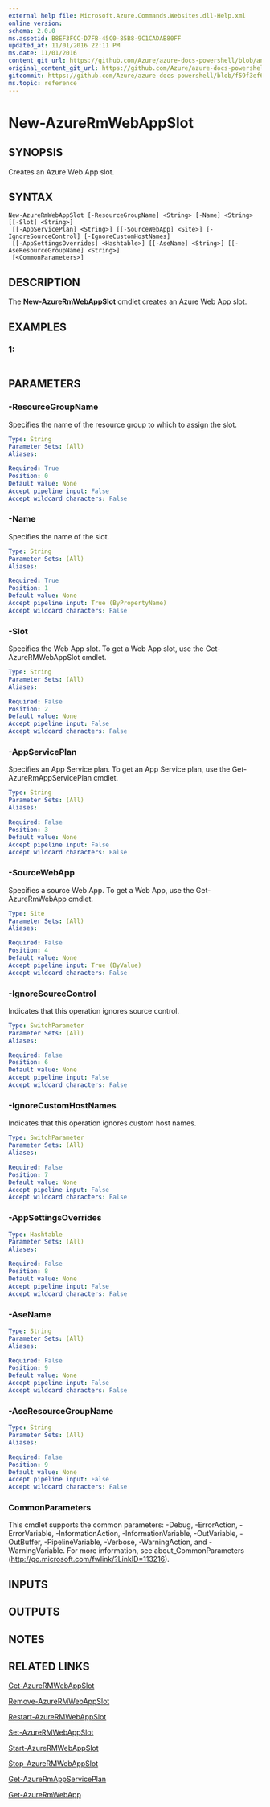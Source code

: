 ```yaml
---
external help file: Microsoft.Azure.Commands.Websites.dll-Help.xml
online version:
schema: 2.0.0
ms.assetid: B8EF3FCC-D7FB-45C0-85B8-9C1CADAB80FF
updated_at: 11/01/2016 22:11 PM
ms.date: 11/01/2016
content_git_url: https://github.com/Azure/azure-docs-powershell/blob/anne052617/azureps-cmdlets-docs/ResourceManager/AzureRM.Websites/v2.1.0/New-AzureRMWebAppSlot.md
original_content_git_url: https://github.com/Azure/azure-docs-powershell/blob/anne052617/azureps-cmdlets-docs/ResourceManager/AzureRM.Websites/v2.1.0/New-AzureRMWebAppSlot.md
gitcommit: https://github.com/Azure/azure-docs-powershell/blob/f59f3ef60bc592383812213e69fd77ba950759ed
ms.topic: reference
---
```


# New-AzureRmWebAppSlot

## SYNOPSIS
Creates an Azure Web App slot.

## SYNTAX

```
New-AzureRmWebAppSlot [-ResourceGroupName] <String> [-Name] <String> [[-Slot] <String>]
 [[-AppServicePlan] <String>] [[-SourceWebApp] <Site>] [-IgnoreSourceControl] [-IgnoreCustomHostNames]
 [[-AppSettingsOverrides] <Hashtable>] [[-AseName] <String>] [[-AseResourceGroupName] <String>]
 [<CommonParameters>]
```

## DESCRIPTION
The **New-AzureRmWebAppSlot** cmdlet creates an Azure Web App slot.

## EXAMPLES

### 1:
```

```

## PARAMETERS

### -ResourceGroupName
Specifies the name of the resource group to which to assign the slot.

```yaml
Type: String
Parameter Sets: (All)
Aliases: 

Required: True
Position: 0
Default value: None
Accept pipeline input: False
Accept wildcard characters: False
```

### -Name
Specifies the name of the slot.

```yaml
Type: String
Parameter Sets: (All)
Aliases: 

Required: True
Position: 1
Default value: None
Accept pipeline input: True (ByPropertyName)
Accept wildcard characters: False
```

### -Slot
Specifies the Web App slot.
To get a Web App slot, use the Get-AzureRMWebAppSlot cmdlet.

```yaml
Type: String
Parameter Sets: (All)
Aliases: 

Required: False
Position: 2
Default value: None
Accept pipeline input: False
Accept wildcard characters: False
```

### -AppServicePlan
Specifies an App Service plan.
To get an App Service plan, use the Get-AzureRmAppServicePlan cmdlet.

```yaml
Type: String
Parameter Sets: (All)
Aliases: 

Required: False
Position: 3
Default value: None
Accept pipeline input: False
Accept wildcard characters: False
```

### -SourceWebApp
Specifies a source Web App.
To get a Web App, use the Get-AzureRmWebApp cmdlet.

```yaml
Type: Site
Parameter Sets: (All)
Aliases: 

Required: False
Position: 4
Default value: None
Accept pipeline input: True (ByValue)
Accept wildcard characters: False
```

### -IgnoreSourceControl
Indicates that this operation ignores source control.

```yaml
Type: SwitchParameter
Parameter Sets: (All)
Aliases: 

Required: False
Position: 6
Default value: None
Accept pipeline input: False
Accept wildcard characters: False
```

### -IgnoreCustomHostNames
Indicates that this operation ignores custom host names.

```yaml
Type: SwitchParameter
Parameter Sets: (All)
Aliases: 

Required: False
Position: 7
Default value: None
Accept pipeline input: False
Accept wildcard characters: False
```

### -AppSettingsOverrides
```yaml
Type: Hashtable
Parameter Sets: (All)
Aliases: 

Required: False
Position: 8
Default value: None
Accept pipeline input: False
Accept wildcard characters: False
```

### -AseName
```yaml
Type: String
Parameter Sets: (All)
Aliases: 

Required: False
Position: 9
Default value: None
Accept pipeline input: False
Accept wildcard characters: False
```

### -AseResourceGroupName
```yaml
Type: String
Parameter Sets: (All)
Aliases: 

Required: False
Position: 9
Default value: None
Accept pipeline input: False
Accept wildcard characters: False
```

### CommonParameters
This cmdlet supports the common parameters: -Debug, -ErrorAction, -ErrorVariable, -InformationAction, -InformationVariable, -OutVariable, -OutBuffer, -PipelineVariable, -Verbose, -WarningAction, and -WarningVariable. For more information, see about_CommonParameters (http://go.microsoft.com/fwlink/?LinkID=113216).

## INPUTS

## OUTPUTS

## NOTES

## RELATED LINKS

[Get-AzureRMWebAppSlot](./Get-AzureRMWebAppSlot.md)

[Remove-AzureRMWebAppSlot](./Remove-AzureRMWebAppSlot.md)

[Restart-AzureRMWebAppSlot](./Restart-AzureRMWebAppSlot.md)

[Set-AzureRMWebAppSlot](./Set-AzureRMWebAppSlot.md)

[Start-AzureRMWebAppSlot](./Start-AzureRMWebAppSlot.md)

[Stop-AzureRMWebAppSlot](./Stop-AzureRMWebAppSlot.md)

[Get-AzureRmAppServicePlan](./Get-AzureRmAppServicePlan.md)

[Get-AzureRmWebApp](./Get-AzureRmWebApp.md)


